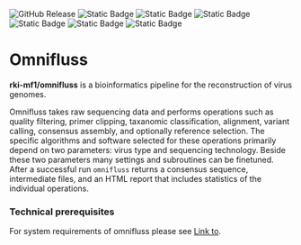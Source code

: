 ![GitHub Release](https://img.shields.io/github/v/release/rki-mf1/omnifluss)
![Static Badge](https://img.shields.io/badge/Nextflow-%E2%89%A525.04.3-darkgreen?logo=nextflow&label=Nextflow)
![Static Badge](https://img.shields.io/badge/nf--core-%E2%89%A53.3.1-darkgreen?logo=nf-core)
![Static Badge](https://img.shields.io/badge/nf--test-%E2%89%A50.9.2-darkgreen)
![Static Badge](https://img.shields.io/badge/run_with-conda-3EB049?logo=anaconda&labelColor=black)
![Static Badge](https://img.shields.io/badge/run_with-docker-0db7ed?logo=docker&labelColor=black)
![Static Badge](https://img.shields.io/badge/run_with-singularity-1d355c?labelColor=black)


# Omnifluss

**rki-mf1/omnifluss** is a bioinformatics pipeline for the reconstruction of virus genomes.

Omnifluss takes raw sequencing data and performs operations such as quality filtering, primer clipping, taxanomic classification, alignment, variant calling, consensus assembly, and optionally reference selection.
The specific algorithms and software selected for these operations primarily depend on two parameters: virus type and sequencing technology.
Beside these two parameters many settings and subroutines can be finetuned.
After a successful run `omnifluss` returns a consensus sequence, intermediate files, and an HTML report that includes statistics of the individual operations.


### Technical prerequisites

For system requirements of omnifluss please see [Link to](prerequisites.md).

